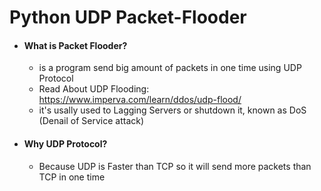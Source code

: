 # Python UDP Packet-Flooder

* #### What is Packet Flooder?
  * is a program send big amount of packets in one time using UDP Protocol
  * Read About UDP Flooding: https://www.imperva.com/learn/ddos/udp-flood/
  * it's usally used to Lagging Servers or shutdown it, known as DoS (Denail of Service attack)

* #### Why UDP Protocol?
  * Because UDP is Faster than TCP so it will send more packets than TCP in one time



